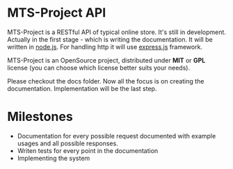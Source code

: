 # MTS-Project API

MTS-Project is a RESTful API of typical online store.
It's still in development. Actually in the first stage - which is writing the documentation.
It will be written in [node.js](http://nodejs.org/).
For handling http it will use [express.js](http://expressjs.com/) framework.

MTS-Project is an OpenSource project,
distributed under **MIT** or **GPL** license (you can choose which license better suits your needs).

Please checkout the docs folder. Now all the focus is on creating the documentation. Implementation will be the last step.

# Milestones

- Documentation for every possible request documented with example usages and all possible responses.
- Writen tests for every point in the documentation
- Implementing the system
